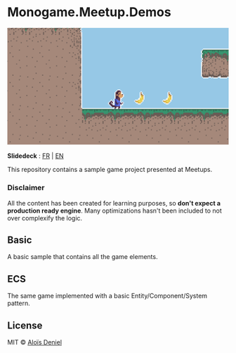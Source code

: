 # Monogame.Meetup.Demos

![Screenshot](./Documentation/Screenshot.png)

**Slidedeck** : [FR](https://speakerdeck.com/aloisdeniel/monogame-introduction-fr) | [EN](https://speakerdeck.com/aloisdeniel/monogame-introduction-eng)

This repository contains a sample game project presented at Meetups.

### Disclaimer

All the content has been created for learning purposes, so **don't expect a production ready engine**. Many optimizations hasn't been included to not over complexify the logic.

## Basic

A basic sample that contains all the game elements.

## ECS

The same game implemented with a basic Entity/Component/System pattern.

## License

MIT © [Aloïs Deniel](http://aloisdeniel.github.io)


